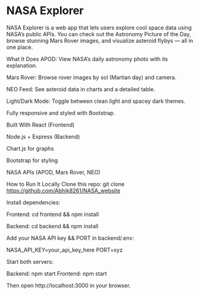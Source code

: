 # NASA Explorer


NASA Explorer is a web app that lets users explore cool space data using NASA’s public APIs. You can check out the Astronomy Picture of the Day, browse stunning Mars Rover images, and visualize asteroid flybys — all in one place.

What It Does
APOD: View NASA’s daily astronomy photo with its explanation.

Mars Rover: Browse rover images by sol (Martian day) and camera.

NEO Feed: See asteroid data in charts and a detailed table.

Light/Dark Mode: Toggle between clean light and spacey dark themes.

Fully responsive and styled with Bootstrap.

Built With
React (Frontend)

Node.js + Express (Backend)

Chart.js for graphs

Bootstrap for styling

NASA APIs (APOD, Mars Rover, NEO)

How to Run It Locally
Clone this repo:
git clone https://github.com/Abhik8261/NASA_website

Install dependencies:

Frontend:
cd frontend && npm install

Backend:
cd backend && npm install

Add your NASA API key && PORT in backend/.env:

NASA_API_KEY=your_api_key_here
PORT=xyz

Start both servers:

Backend: npm start
Frontend: npm start

Then open http://localhost:3000 in your browser.
